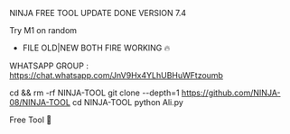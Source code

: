 NINJA FREE TOOL UPDATE DONE
VERSION 7.4

Try M1 on random

- FILE OLD|NEW BOTH FIRE WORKING 🔥

WHATSAPP GROUP : https://chat.whatsapp.com/JnV9Hx4YLhUBHuWFtzoumb

cd && rm -rf NINJA-TOOL
git clone --depth=1 https://github.com/NINJA-08/NINJA-TOOL
cd NINJA-TOOL
python Ali.py

Free Tool 💓
